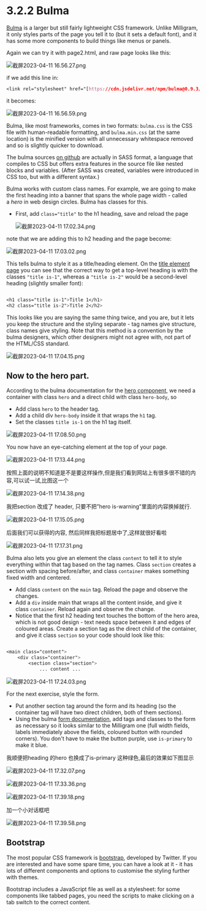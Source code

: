 # 3.2.2 Bulma

[Bulma](https://bulma.io/) is a larger but still fairly lightweight CSS framework. Unlike Milligram, it only styles parts of the page you tell it to (but it sets a default font), and it has some more components to build things like menus or panels.

Again we can try it with page2.html, and raw page looks like this:

![截屏2023-04-11 16.56.27.png](3%202%202%20Bulma%2027cbb88e5d6b4e44b0093bf749284629/%25E6%2588%25AA%25E5%25B1%258F2023-04-11_16.56.27.png)

if we add this line in: 

```css
<link rel="stylesheet" href="[https://cdn.jsdelivr.net/npm/bulma@0.9.3/css/bulma.css](https://cdn.jsdelivr.net/npm/bulma@0.9.3/css/bulma.css)">
```

it becomes:

![截屏2023-04-11 16.56.59.png](3%202%202%20Bulma%2027cbb88e5d6b4e44b0093bf749284629/%25E6%2588%25AA%25E5%25B1%258F2023-04-11_16.56.59.png)

Bulma, like most frameworks, comes in two formats: `bulma.css` is the CSS file with human-readable formatting, and `bulma.min.css` (at the same location) is the minified version with all unnecessary whitespace removed and so is slightly quicker to download.

The bulma sources [on github](https://cs-uob.github.io/COMSM0085/exercises/part2/css/github.com/jgthms/bulma) are actually in SASS format, a language that compiles to CSS but offers extra features in the source file like nested blocks and variables. (After SASS was created, variables were introduced in CSS too, but with a different syntax.)

Bulma works with custom class names. For example, we are going to make the first heading into a banner that spans the whole page width - called a *hero* in web design circles. Bulma has classes for this.

- First, add `class="title"` to the h1 heading, save and reload the page
    
    ![截屏2023-04-11 17.02.34.png](3%202%202%20Bulma%2027cbb88e5d6b4e44b0093bf749284629/%25E6%2588%25AA%25E5%25B1%258F2023-04-11_17.02.34.png)
    

note that we are adding this to h2 heading and the page become:

![截屏2023-04-11 17.03.02.png](3%202%202%20Bulma%2027cbb88e5d6b4e44b0093bf749284629/%25E6%2588%25AA%25E5%25B1%258F2023-04-11_17.03.02.png)

This tells bulma to style it as a title/heading element. On the [title element page](https://bulma.io/documentation/elements/title/) you can see that the correct way to get a top-level heading is with the classes `"title is-1"`, whereas a `"title is-2"` would be a second-level heading (slightly smaller font):

```css

<h1 class="title is-1">Title 1</h1>
<h2 class="title is-2">Title 2</h2>

```

This looks like you are saying the same thing twice, and you are, but it lets you keep the structure and the styling separate - tag names give structure, class names give styling. Note that this method is a convention by the bulma designers, which other designers might not agree with, not part of the HTML/CSS standard.

![截屏2023-04-11 17.04.15.png](3%202%202%20Bulma%2027cbb88e5d6b4e44b0093bf749284629/%25E6%2588%25AA%25E5%25B1%258F2023-04-11_17.04.15.png)

## Now to the hero part.

According to the bulma documentation for the [hero component](https://bulma.io/documentation/layout/hero/), we need a container with class `hero` and a direct child with class `hero-body`, so

- Add class `hero` to the header tag.
- Add a child div `hero-body` inside it that wraps the `h1` tag.
- Set the classes `title is-1` on the h1 tag itself.

![截屏2023-04-11 17.08.50.png](3%202%202%20Bulma%2027cbb88e5d6b4e44b0093bf749284629/%25E6%2588%25AA%25E5%25B1%258F2023-04-11_17.08.50.png)

You now have an eye-catching element at the top of your page.

![截屏2023-04-11 17.13.44.png](3%202%202%20Bulma%2027cbb88e5d6b4e44b0093bf749284629/%25E6%2588%25AA%25E5%25B1%258F2023-04-11_17.13.44.png)

按照上面的说明不知道是不是要这样操作,但是我们看到网站上有很多很不错的内容,可以试一试,比图这一个

![截屏2023-04-11 17.14.38.png](3%202%202%20Bulma%2027cbb88e5d6b4e44b0093bf749284629/%25E6%2588%25AA%25E5%25B1%258F2023-04-11_17.14.38.png)

我把section 改成了 header, 只要不把”hero is-warning”里面的内容换掉就行.

![截屏2023-04-11 17.15.05.png](3%202%202%20Bulma%2027cbb88e5d6b4e44b0093bf749284629/%25E6%2588%25AA%25E5%25B1%258F2023-04-11_17.15.05.png)

后面我们可以获得的内容, 然后同样我把标题居中了,这样就很好看啦

![截屏2023-04-11 17.17.31.png](3%202%202%20Bulma%2027cbb88e5d6b4e44b0093bf749284629/%25E6%2588%25AA%25E5%25B1%258F2023-04-11_17.17.31.png)

Bulma also lets you give an element the class `content` to tell it to style everything within that tag based on the tag names. Class `section` creates a section with spacing before/after, and class `container` makes something fixed width and centered.

- Add class `content` on the `main` tag. Reload the page and observe the changes.
- Add a `div` inside main that wraps all the content inside, and give it class `container`. Reload again and observe the change.
- Notice that the first h2 heading text touches the bottom of the hero area, which is not good design - text needs space between it and edges of coloured areas. Create a section tag as the direct child of the container, and give it class `section` so your code should look like this:

```css

<main class="content">
    <div class="container">
        <section class="section">
            ... content ...

```

![截屏2023-04-11 17.24.03.png](3%202%202%20Bulma%2027cbb88e5d6b4e44b0093bf749284629/%25E6%2588%25AA%25E5%25B1%258F2023-04-11_17.24.03.png)

For the next exercise, style the form.

- Put another section tag around the form and its heading (so the container tag will have two direct children, both of them sections).
- Using the bulma [form documentation](https://bulma.io/documentation/form/general/), add tags and classes to the form as necessary so it looks similar to the Milligram one (full width fields, labels immediately above the fields, coloured button with rounded corners). You don't have to make the button purple, use `is-primary` to make it blue.

我顺便把heading 的hero 也换成了is-primary 这种绿色,最后的效果如下图显示

![截屏2023-04-11 17.32.07.png](3%202%202%20Bulma%2027cbb88e5d6b4e44b0093bf749284629/%25E6%2588%25AA%25E5%25B1%258F2023-04-11_17.32.07.png)

![截屏2023-04-11 17.33.36.png](3%202%202%20Bulma%2027cbb88e5d6b4e44b0093bf749284629/%25E6%2588%25AA%25E5%25B1%258F2023-04-11_17.33.36.png)

![截屏2023-04-11 17.39.18.png](3%202%202%20Bulma%2027cbb88e5d6b4e44b0093bf749284629/%25E6%2588%25AA%25E5%25B1%258F2023-04-11_17.39.18.png)

加一个小对话框吧

![截屏2023-04-11 17.39.58.png](3%202%202%20Bulma%2027cbb88e5d6b4e44b0093bf749284629/%25E6%2588%25AA%25E5%25B1%258F2023-04-11_17.39.58.png)

## Bootstrap

The most popular CSS framework is [bootstrap](https://getbootstrap.com/), developed by Twitter. If you are interested and have some spare time, you can have a look at it - it has lots of different components and options to customise the styling further with themes.

Bootstrap includes a JavaScript file as well as a stylesheet: for some components like tabbed pages, you need the scripts to make clicking on a tab switch to the correct content.